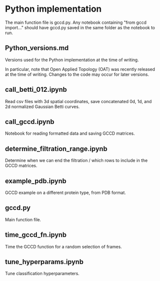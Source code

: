 # Python implementation

The main function file is gccd.py. Any notebook containing "from gccd import..." should have gccd.py saved in the same folder as the notebook to run.

## Python_versions.md

Versions used for the Python implementation at the time of writing.

In particular, note that Open Applied Topology (OAT) was recently released at the time of writing. Changes to the code may occur for later versions.

## call_betti_012.ipynb

Read csv files with 3d spatial coordinates, save concatenated 0d, 1d, and 2d normalized Gaussian Betti curves. 

## call_gccd.ipynb

Notebook for reading formatted data and saving GCCD matrices. 

## determine_filtration_range.ipynb

Determine when we can end the filtration / which rows to include in the GCCD matrices.

## example_pdb.ipynb

GCCD example on a different protein type, from PDB format.

## gccd.py

Main function file.

## time_gccd_fn.ipynb 

Time the GCCD function for a random selection of frames.

## tune_hyperparams.ipynb

Tune classification hyperparameters.
